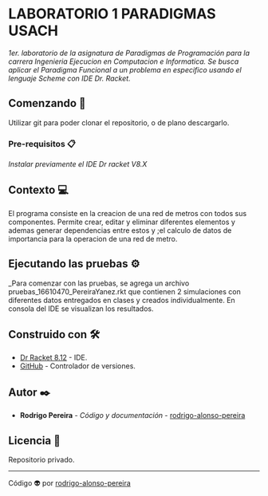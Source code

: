 # LABORATORIO 1 PARADIGMAS USACH 

_1er. laboratorio de la asignatura de Paradigmas de Programación para la carrera Ingenieria Ejecucion en Computacion e Informatica. 
Se busca aplicar el Paradigma Funcional a un problema en especifico usando el lenguaje Scheme con IDE Dr. Racket._

## Comenzando 🚀

Utilizar git para poder clonar el repositorio, o de plano descargarlo.

### Pre-requisitos 📋

_Instalar previamente el IDE Dr racket V8.X_

## Contexto 💻
El programa consiste en la creacion de una red de metros con todos sus componentes. Permite crear, editar y eliminar diferentes elementos
y ademas generar dependencias entre estos y ;el calculo de datos de importancia para la operacion de una red de metro.

## Ejecutando las pruebas ⚙️

_Para comenzar con las pruebas, se agrega un archivo pruebas_16610470_PereiraYanez.rkt que contienen 2 simulaciones con diferentes
datos entregados en clases y creados individualmente. En consola del IDE se visualizan los resultados.

## Construido con 🛠️

* [Dr Racket 8.12](https://racket-lang.org/) - IDE.
* [GitHub](https://github.com/) - Controlador de versiones.

## Autor ✒️
* **Rodrigo Pereira** - *Código y documentación* - [rodrigo-alonso-pereira](#rodrigo-alonso-pereira)

## Licencia 📄

Repositorio privado.

---
Código 👽 por [rodrigo-alonso-pereira](https://github.com/rodrigo-alonso-pereira)
